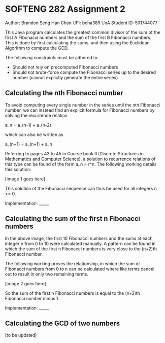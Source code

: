 # SOFTENG 282 Assignment 2

Author: Brandon Seng Han Chan
UPI: bcha389
UoA Student ID: 501744077

This Java program calculates the greatest common divisor of the sum of the first A Fibonacci numbers and the sum of the first B Fibonacci numbers. This is done by first calculating the sums, and then using the Euclidean Algorithm to compute the GCD.

The following constraints must be adhered to:
- Should not rely on precomputed Fibonacci numbers
- Should not brute-force compute the Fibonacci series up to the desired number (cannot explictly generate the entire series)

## Calculating the nth Fibonacci number

To avoid computing every single number in the series until the nth Fibonacci number, we can instead find an explicit formula for Fibonacci numbers by solving the recurrence relation

a_n = a_(n-1) + a_(n-2)

which can also be written as

a_(n+1) = a_(n+1) + a_n

Referring to pages 43 to 45 in Course book II (Discrete Structures in Mathematics and Computer Science), a solution to recurrence relations of this type can be found of the form a_n = r^n. The following working details this solution:

[image 1 goes here]

This solution of the Fibonacci sequence can thus be used for all integers n >= 0.

Implementation: _____

## Calculating the sum of the first n Fibonacci numbers

In the above image, the first 10 Fibonacci numbers and the sums at each integer n from 0 to 10 were calculated manually. A pattern can be found in which the sum of the first n Fibonacci numbers is very close to the (n+2)th Fibonacci number.

The following working proves the relationship, in which the sum of Fibonacci numbers from 0 to n can be calculated where like terms cancel out to result in only two remaining terms.

[image 2 goes here]

So the sum of the first n Fibonacci numbers is equal to the (n+2)th Fibonacci number minus 1.

Implementation: _____

## Calculating the GCD of two numbers

[to be updated]
